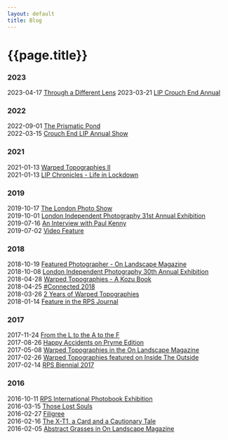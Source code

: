 ```yaml
---
layout: default
title: Blog
---
```


# {{page.title}}

### 2023

2023-04-17 [Through a Different Lens](2023-04-17-through-a-different-lens)
2023-03-21 [LIP Crouch End Annual](blog/2023-03-21-lip-crouch-end-annual)

### 2022

2022-09-01 [The Prismatic Pond](blog/2022-09-01-the-prismatic-pond)<br />
2022-03-15 [Crouch End LIP Annual Show](blog/2022-03-15-crouch-end-lip-annual-show)

### 2021

2021-01-13 [Warped Topographies II](blog/2021-01-13-warped-topographies-ii)<br />
2021-01-13 [LIP Chronicles - Life in Lockdown](blog/2021-01-13-lip-chronicles-life-in-lockdown)

### 2019

2019-10-17 [The London Photo Show](blog/2019-10-17-the-london-photo-show)<br />
2019-10-01 [London Independent Photography 31st Annual Exhibition](blog/2019-10-01-lip-31)<br />
2019-07-16 [An Interview with Paul Kenny](blog/2019-07-16-an-interview-with-paul-kenny)<br />
2019-07-02 [Video Feature](blog/2019-07-02-video-feature)

### 2018

2018-10-19 [Featured Photographer - On Landscape Magazine](blog/2018-10-19-featured-photographer-on-landscape-magazine)<br />
2018-10-08 [London Independent Photography 30th Annual Exhibition](blog/2018-10-08-london-independent-photographers-30th-annual-exhibition)<br />
2018-04-28 [Warped Topographies - A Kozu Book](blog/2018-04-28-warped-topographies-a-kozu-book)<br />
2018-04-25 [#Connected 2018](blog/2018-04-25-#connected2018)<br />
2018-03-26 [2 Years of Warped Topographies](blog/2018-03-26-2-years-of-warped-topographies)<br />
2018-01-14 [Feature in the RPS Journal](blog/2018-01-14-feature-in-the-rps-journal)

### 2017

2017-11-24 [From the L to the A to the F](blog/2017-11-24-from-the-l-to-the-a-to-the-f)<br />
2017-08-26 [Happy Accidents on Pryme Edition](blog/2017-08-26-happy-accidents-on-pryme-editions)<br />
2017-05-08 [Warped Topographies in the On Landscape Magazine](blog/2017-05-08-warped-topographies-article-in-the-on-landscape-magazine)<br />
2017-02-26 [Warped Topographies featured on Inside The Outside](blog/2017-02-26-warped-topographies-featured-on-inside-the-outside)<br />
2017-02-14 [RPS Biennial 2017](blog/2017-02-14-rps-biennial-2017)

### 2016

2016-10-11 [RPS International Photobook Exhibition](blog/2016-10-11-rps-international-photobook-exhibition)<br />
2016-03-15 [Those Lost Souls](blog/2016-03-15-those-lost-souls)<br />
2016-02-27 [Filigree](blog/2016-02-27-filigree)<br />
2016-02-16 [The X-T1, a Card and a Cautionary Tale](blog/2016-02-16-the-fuji-x-t1-a-card-and-a-cautionary-tale)<br />
2016-02-05 [Abstract Grasses in On Landscape Magazine](blog/2016-02-05-abstract-grasses-in-on-landscape-magazine)
